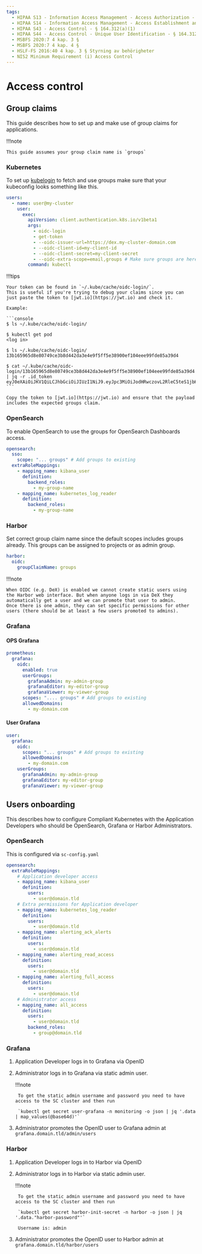 ```yaml
---
tags:
  - HIPAA S13 - Information Access Management - Access Authorization - § 164.308(a)(4)(ii)(B)
  - HIPAA S14 - Information Access Management - Access Establishment and Modification - § 164.308(a)(4)(ii)(C)
  - HIPAA S43 - Access Control - § 164.312(a)(1)
  - HIPAA S44 - Access Control - Unique User Identification - § 164.312(a)(2)(i)
  - MSBFS 2020:7 4 kap. 3 §
  - MSBFS 2020:7 4 kap. 4 §
  - HSLF-FS 2016:40 4 kap. 3 § Styrning av behörigheter
  - NIS2 Minimum Requirement (i) Access Control
---
```


# Access control

## Group claims

This guide describes how to set up and make use of group claims for applications.

!!!note

    This guide assumes your group claim name is `groups`

### Kubernetes

To set up [kubelogin](https://github.com/int128/kubelogin) to fetch and use groups make sure that your kubeconfig looks something like this.

```yaml
users:
  - name: user@my-cluster
    user:
      exec:
        apiVersion: client.authentication.k8s.io/v1beta1
        args:
          - oidc-login
          - get-token
          - --oidc-issuer-url=https://dex.my-cluster-domain.com
          - --oidc-client-id=my-client-id
          - --oidc-client-secret=my-client-secret
          - --oidc-extra-scope=email,groups # Make sure groups are here
        command: kubectl
```

!!!tips

    Your token can be found in `~/.kube/cache/oidc-login/`.
    This is useful if you're trying to debug your claims since you can just paste the token to [jwt.io](https://jwt.io) and check it.

    Example:

    ```console
    $ ls ~/.kube/cache/oidc-login/

    $ kubectl get pod
    <log in>

    $ ls ~/.kube/cache/oidc-login/
    13b165965d8e80749ce3b8d442da3e4e9f5ff5e38900ef104eee99fde85a39d4

    $ cat ~/.kube/cache/oidc-login/13b165965d8e80749ce3b8d442da3e4e9f5ff5e38900ef104eee99fde85a39d4 | jq -r .id_token
    eyJ0eXAiOiJKV1QiLCJhbGciOiJIUzI1NiJ9.eyJpc3MiOiJodHRwczovL2RleC5teS1jbHVzdGVyLWRvbWFpbi5jb20iLCJpYXQiOjE2MjE1MTUxNzcsImV4cCI6MTY1MzEzNzU3NywiYXVkIjoibXktY2xpZW50LWlkIiwic3ViIjoiSGlVUE92S1BKMmVwWUkwR1R1U0JYWGRxYTJTV2ZxRnc1ZjBXNVBQeThTWSIsIm5vdW5jZSI6IkNoVXhNRFk0TVRZNE1qRXpORFUzTURVM01ERXlNREFTQm1kdmIyZHNaUSIsImF0X2hhc2giOiI1aUZjbF9Sc1JvblhHekZaMU0xQ2JnIiwiZW1haWwiOiJ1c2VyQG15LWRvbWFpbi5jb20iLCJlbWFpbF92ZXJpZmllZCI6InRydWUiLCJncm91cHMiOlsibXktZ3JvdXAtb25lIiwibXktZ3JvdXAtdHdvIl19.s65Aowfn6B1PiyQvRGPRu9KgX7G39nkLtx6yCAEElao
    ```

    Copy the token to [jwt.io](https://jwt.io) and ensure that the payload includes the expected groups claim.

### OpenSearch

To enable OpenSearch to use the groups for OpenSearch Dashboards access.

```yaml
opensearch:
  sso:
    scope: "... groups" # Add groups to existing
  extraRoleMappings:
    - mapping_name: kibana_user
      definition:
        backend_roles:
          - my-group-name
    - mapping_name: kubernetes_log_reader
      definition:
        backend_roles:
          - my-group-name
```

### Harbor

Set correct group claim name since the default scopes includes groups already.
This groups can be assigned to projects or as admin group.

```yaml
harbor:
  oidc:
    groupClaimName: groups
```

!!!note

    When OIDC (e.g. DeX) is enabled we cannot create static users using the Harbor web interface. But when anyone logs in via DeX they automatically get a user and we can promote that user to admin.
    Once there is one admin, they can set specific permissions for other users (there should be at least a few users promoted to admins).

### Grafana

#### OPS Grafana

```yaml
prometheus:
  grafana:
    oidc:
      enabled: true
      userGroups:
        grafanaAdmin: my-admin-group
        grafanaEditor: my-editor-group
        grafanaViewer: my-viewer-group
      scopes: ".... groups" # Add groups to existing
      allowedDomains:
        - my-domain.com
```

#### User Grafana

```yaml
user:
  grafana:
    oidc:
      scopes: "... groups" # Add groups to existing
      allowedDomains:
        - my-domain.com
    userGroups:
      grafanaAdmin: my-admin-group
      grafanaEditor: my-editor-group
      grafanaViewer: my-viewer-group
```

## Users onboarding

This describes how to configure Compliant Kubernetes with the Application Developers who should be OpenSearch, Grafana or Harbor Administrators.

### OpenSearch

This is configured via `sc-config.yaml`

```yaml
opensearch:
  extraRoleMappings:
    # Application developer access
    - mapping_name: kibana_user
      definition:
        users:
          - user@domain.tld
    # Extra permissions for Application developer
    - mapping_name: kubernetes_log_reader
      definition:
        users:
          - user@domain.tld
    - mapping_name: alerting_ack_alerts
      definition:
        users:
          - user@domain.tld
    - mapping_name: alerting_read_access
      definition:
        users:
          - user@domain.tld
    - mapping_name: alerting_full_access
      definition:
        users:
          - user@domain.tld
    # Administrator access
    - mapping_name: all_access
      definition:
        users:
          - user@domain.tld
        backend_roles:
          - group@domain.tld
```

### Grafana

1. Application Developer logs in to Grafana via OpenID

1. Administrator logs in to Grafana via static admin user.

    !!!note

        To get the static admin username and password you need to have access to the SC cluster and then run

        `kubectl get secret user-grafana -n monitoring -o json | jq '.data | map_values(@base64d)'`

1. Administrator promotes the OpenID user to Grafana admin at `grafana.domain.tld/admin/users`

### Harbor

1. Application Developer logs in to Harbor via OpenID

1. Administrator logs in to Harbor via static admin user.

    !!!note

        To get the static admin username and password you need to have access to the SC cluster and then run

        `kubectl get secret harbor-init-secret -n harbor -o json | jq '.data."harbor-password"'`

        Username is: admin

1. Administrator promotes the OpenID user to Harbor admin at `grafana.domain.tld/harbor/users`
